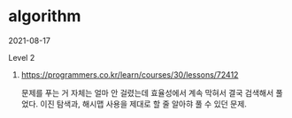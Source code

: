 # algorithm

2021-08-17

Level 2

1. https://programmers.co.kr/learn/courses/30/lessons/72412

   문제를 푸는 거 자체는 얼마 안 걸렸는데 효율성에서 계속 막혀서 결국 검색해서 풀었다. 이진 탐색과, 해시맵 사용을 제대로 할 줄 알아햐 풀 수 있던 문제.